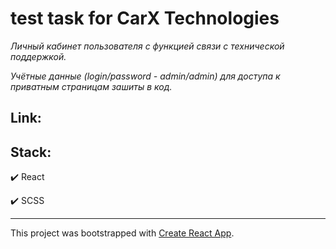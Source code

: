 # **test task for CarX Technologies**

_Личный кабинет пользователя с функцией связи с технической поддержкой._

_Учётные данные (login/password - admin/admin) для доступа к приватным страницам зашиты в код._

## Link:

## Stack:

✔️ React

✔️ SCSS

---

This project was bootstrapped with [Create React App](https://github.com/facebook/create-react-app).
